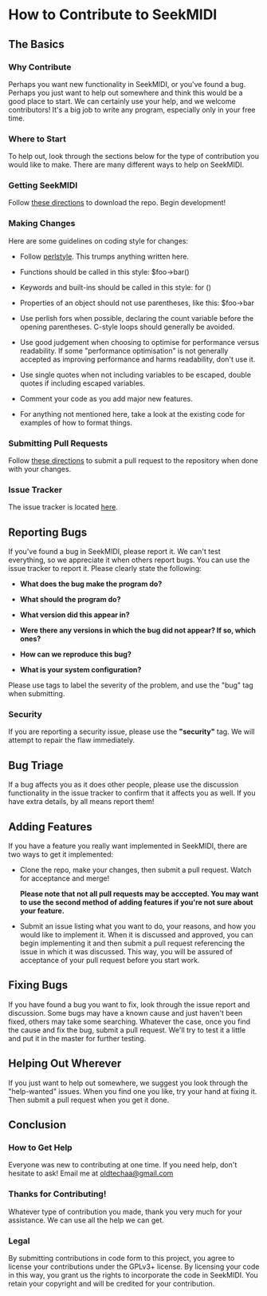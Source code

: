 # How to Contribute to SeekMIDI #

## The Basics ##

### Why Contribute ###

Perhaps you want new functionality in SeekMIDI, or you've found a bug. Perhaps you just want to help out somewhere and think this would be a good place to start. We can certainly use your help, and we welcome contributors! It's a big job to write any program, especially only in your free time.

### Where to Start ###

To help out, look through the sections below for the type of contribution you would like to make. There are many different ways to help on SeekMIDI.

### Getting SeekMIDI ###

Follow [these directions](https://help.github.com/articles/cloning-a-repository/) to download the repo. Begin development!

### Making Changes ###

Here are some guidelines on coding style for changes:

 * Follow [perlstyle](https://perldoc.perl.org/perlstyle.html). This trumps anything written here.

 * Functions should be called in this style: $foo->bar()

 * Keywords and built-ins should be called in this style: for ()

 * Properties of an object should not use parentheses, like this: $foo->bar

 * Use perlish fors when possible, declaring the count variable before the opening parentheses. C-style loops should generally be avoided.

 * Use good judgement when choosing to optimise for performance versus readability. If some "performance optimisation" is not generally accepted as improving performance and harms readability, don't use it.

 * Use single quotes when not including variables to be escaped, double quotes if including escaped variables.

 * Comment your code as you add major new features.
 
 * For anything not mentioned here, take a look at the existing code for examples of how to format things.

### Submitting Pull Requests ###

Follow [these directions](https://help.github.com/articles/creating-a-pull-request/) to submit a pull request to the repository when done with your changes.

### Issue Tracker ###

The issue tracker is located [here](https://github.com/oldtechaa/SeekMIDI/issues).

## Reporting Bugs ##

If you've found a bug in SeekMIDI, please report it. We can't test everything, so we appreciate it when others report bugs. You can use the issue tracker to report it. Please clearly state the following:

 * **What does the bug make the program do?**
 
 * **What should the program do?**
 
 * **What version did this appear in?**
 
 * **Were there any versions in which the bug did not appear? If so, which ones?**
 
 * **How can we reproduce this bug?**
 
 * **What is your system configuration?**
 
Please use tags to label the severity of the problem, and use the "bug" tag when submitting.

### Security ###

If you are reporting a security issue, please use the **"security"** tag. We will attempt to repair the flaw immediately.

## Bug Triage ##

If a bug affects you as it does other people, please use the discussion functionality in the issue tracker to confirm that it affects you as well. If you have extra details, by all means report them!

## Adding Features ##

If you have a feature you really want implemented in SeekMIDI, there are two ways to get it implemented:

 * Clone the repo, make your changes, then submit a pull request. Watch for acceptance and merge!
 
     **Please note that not all pull requests may be acccepted. You may want to use the second method of adding features if you're not sure about your feature.**
 
 * Submit an issue listing what you want to do, your reasons, and how you would like to implement it. When it is discussed and approved, you can begin implementing it and then submit a pull request referencing the issue in which it was discussed. This way, you will be assured of acceptance of your pull request before you start work.

## Fixing Bugs ##

If you have found a bug you want to fix, look through the issue report and discussion. Some bugs may have a known cause and just haven't been fixed, others may take some searching. Whatever the case, once you find the cause and fix the bug, submit a pull request. We'll try to test it a little and put it in the master for further testing.

## Helping Out Wherever ##

If you just want to help out somewhere, we suggest you look through the "help-wanted" issues. When you find one you like, try your hand at fixing it. Then submit a pull request when you get it done.

## Conclusion ##

### How to Get Help ###

Everyone was new to contributing at one time. If you need help, don't hesitate to ask! Email me at [oldtechaa@gmail.com](mailto://oldtechaa@gmail.com)

### Thanks for Contributing! ###

Whatever type of contribution you made, thank you very much for your assistance. We can use all the help we can get.

### Legal ###

By submitting contributions in code form to this project, you agree to license your contributions under the GPLv3+ license. By licensing your code in this way, you grant us the rights to incorporate the code in SeekMIDI. You retain your copyright and will be credited for your contribution.
